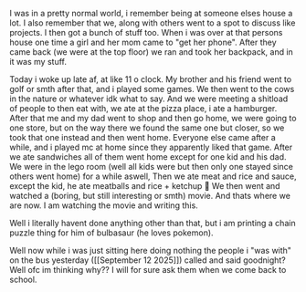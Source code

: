 I was in a pretty normal world, i remember being at someone elses house a lot. I also remember that we, along with others went to a spot to discuss like projects. I then got a bunch of stuff too. When i was over at that persons house one time a girl and her mom came to "get her phone". After they came back (we were at the top floor) we ran and took her backpack, and in it was my stuff.

Today i woke up late af, at like 11 o clock. My brother and his friend went to golf or smth after that, and i played some games. We then went to the cows in the nature or whatever idk what to say. And we were meeting a shitload of people to then eat with, we ate at the pizza place, i ate a hamburger. After that me and my dad went to shop and then go home, we were going to one store, but on the way there we found the same one but closer, so we took that one instead and then went home. Everyone else came after a while, and i played mc at home since they apparently liked that game. After we ate sandwiches all of them went home except for one kid and his dad. We were in the lego room (well all kids were but then only one stayed since others went home) for a while aswell, Then we ate meat and rice and sauce, except the kid, he ate meatballs and rice + ketchup 🤢
We then went and watched a (boring, but still interesting or smth) movie. And thats where we are now. I am watching the movie and writing this.

Well i literally havent done anything other than that, but i am printing a chain puzzle thing for him of bulbasaur (he loves pokemon).

Well now while i was just sitting here doing nothing the people i "was with" on the bus yesterday ([[September 12 2025]]) called and said goodnight? Well ofc im thinking why?? I will for sure ask them when we come back to school.